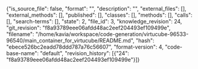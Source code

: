 {"is_source_file": false, "format": "", "description": "", "external_files": [], "external_methods": [], "published": [], "classes": [], "methods": [], "calls": [], "search-terms": [], "state": 2, "file_id": 3, "knowledge_revision": 24, "git_revision": "f8a93789eee06afdd48ac2eef204493ef109499e", "filename": "/home/kavia/workspace/code-generation/virtucube-96533-96540/main_container_for_virtucube/README.md", "hash": "ebece526bc2eadd78ddd787a76c56607", "format-version": 4, "code-base-name": "default", "revision_history": [{"24": "f8a93789eee06afdd48ac2eef204493ef109499e"}]}
